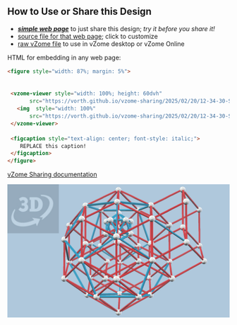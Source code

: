 
## How to Use or Share this Design

 - [***simple web page***](<https://vorth.github.io/vzome-sharing/2025/02/20/12-34-30-Schechtman-quasicrystal/>) to just share this design; *try it before you share it!*
 - [source file for that web page](<https://github.com/vorth/vzome-sharing/edit/main/2025/02/20/12-34-30-Schechtman-quasicrystal/index.md>); click to customize
 - [raw vZome file](<https://raw.githubusercontent.com/vorth/vzome-sharing/main/2025/02/20/12-34-30-Schechtman-quasicrystal/Schechtman-quasicrystal.vZome>) to use in vZome desktop or vZome Online
 
 HTML for embedding in any web page:
 ```html
<figure style="width: 87%; margin: 5%">
  
  
  <vzome-viewer style="width: 100%; height: 60dvh" 
        src="https://vorth.github.io/vzome-sharing/2025/02/20/12-34-30-Schechtman-quasicrystal/Schechtman-quasicrystal.vZome" >
    <img  style="width: 100%"
        src="https://vorth.github.io/vzome-sharing/2025/02/20/12-34-30-Schechtman-quasicrystal/Schechtman-quasicrystal.png" >
  </vzome-viewer>

  <figcaption style="text-align: center; font-style: italic;">
     REPLACE this caption!
  </figcaption>
</figure>

 ```

[vZome Sharing documentation](https://vzome.github.io/vzome/sharing.html#how-it-works)

![Image](<Schechtman-quasicrystal.png>)

